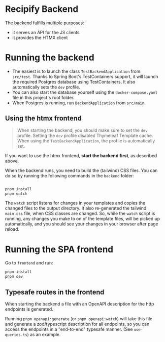 # Recipify Backend

The backend fulfills multiple purposes:

- it serves an API for the JS clients
- it provides the HTMX client

# Running the backend

- The easiest is to launch the class `TestBackendApplication` from `src/test`. Thanks to Spring Boot's TestContainers support, it will launch the required Postgres database using TestContainers. It also automatically sets the `dev` profile.
- You can also start the database yourself using the `docker-compose.yaml` file in this project's root folder.
- When Postgres is running, run `BackendApplication` from `src/main`.

## Using the htmx frontend

> When starting the backend, you should make sure to set the `dev` profile. Setting the `dev` profile disabled Thymeleaf Template cache. When using the `TestBackendApplication`, the profile is automatically set.

If you want to use the htmx frontend, **start the backend first**, as described above.

When the backend runs, you need to build the (tailwind) CSS files. You can do so by running the following commands in the `backend` folder:

```bash

pnpm install
pnpm watch
```

The `watch` script listens for changes in your templates and copies the changed files to the output directory. It also re-generated the tailwind `main.css` file, when CSS classes are changed.
So, while the `watch` script is running, any changes you make to on of the template files, will be picked up automatically, and you should see your changes in your browser after page reload.

# Running the SPA frontend

Go to `frontend` and run:

```bash
pnpm install
pnpm dev
```

## Typesafe routes in the frontend

When starting the backend a file with an OpenAPI description for the http endpoints is generated.

Running `pnpm openapi:generate` (or `pnpm openapi:watch`) will take this file and generate a zod/typescript description for all endpoints, so you can access the endpoints in a "end-to-end" typesafe manner.
(See `use-queries.ts`) as an example.
